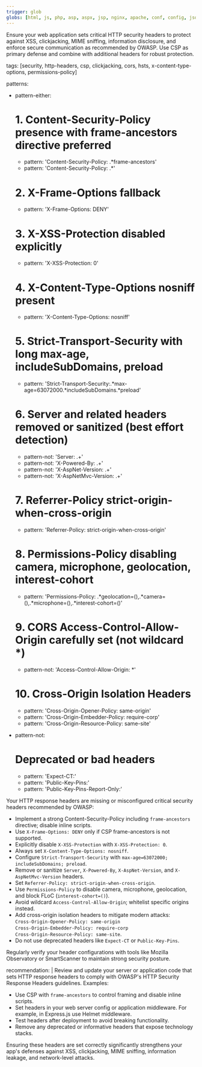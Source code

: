 ```yaml
---
trigger: glob
globs: [html, js, php, asp, aspx, jsp, nginx, apache, conf, config, json, yml, yaml]
---
```


Ensure your web application sets critical HTTP security headers to protect against XSS, clickjacking, MIME sniffing, information disclosure,
and enforce secure communication as recommended by OWASP. Use CSP as primary defense and combine with additional headers for robust protection.

tags: [security, http-headers, csp, clickjacking, cors, hsts, x-content-type-options, permissions-policy]

patterns:
  - pattern-either:
      # 1. Content-Security-Policy presence with frame-ancestors directive preferred
      - pattern: 'Content-Security-Policy: .*frame-ancestors'
      - pattern: 'Content-Security-Policy: .*'
      # 2. X-Frame-Options fallback
      - pattern: 'X-Frame-Options: DENY'
      # 3. X-XSS-Protection disabled explicitly
      - pattern: 'X-XSS-Protection: 0'
      # 4. X-Content-Type-Options nosniff present
      - pattern: 'X-Content-Type-Options: nosniff'
      # 5. Strict-Transport-Security with long max-age, includeSubDomains, preload
      - pattern: 'Strict-Transport-Security:.*max-age=63072000.*includeSubDomains.*preload'
      # 6. Server and related headers removed or sanitized (best effort detection)
      - pattern-not: 'Server: .+'
      - pattern-not: 'X-Powered-By: .+'
      - pattern-not: 'X-AspNet-Version: .+'
      - pattern-not: 'X-AspNetMvc-Version: .+'
      # 7. Referrer-Policy strict-origin-when-cross-origin
      - pattern: 'Referrer-Policy: strict-origin-when-cross-origin'
      # 8. Permissions-Policy disabling camera, microphone, geolocation, interest-cohort
      - pattern: 'Permissions-Policy: .*geolocation=\(\),.*camera=\(\),.*microphone=\(\),.*interest-cohort=\(\)'
      # 9. CORS Access-Control-Allow-Origin carefully set (not wildcard *)
      - pattern-not: 'Access-Control-Allow-Origin: \*'
      # 10. Cross-Origin Isolation Headers
      - pattern: 'Cross-Origin-Opener-Policy: same-origin'
      - pattern: 'Cross-Origin-Embedder-Policy: require-corp'
      - pattern: 'Cross-Origin-Resource-Policy: same-site'

  - pattern-not:
      # Deprecated or bad headers
      - pattern: 'Expect-CT:'
      - pattern: 'Public-Key-Pins:'
      - pattern: 'Public-Key-Pins-Report-Only:'

  Your HTTP response headers are missing or misconfigured critical security headers recommended by OWASP:

  - Implement a strong Content-Security-Policy including `frame-ancestors` directive; disable inline scripts.
  - Use `X-Frame-Options: DENY` only if CSP frame-ancestors is not supported.
  - Explicitly disable `X-XSS-Protection` with `X-XSS-Protection: 0`.
  - Always set `X-Content-Type-Options: nosniff`.
  - Configure `Strict-Transport-Security` with `max-age=63072000; includeSubDomains; preload`.
  - Remove or sanitize `Server`, `X-Powered-By`, `X-AspNet-Version`, and `X-AspNetMvc-Version` headers.
  - Set `Referrer-Policy: strict-origin-when-cross-origin`.
  - Use `Permissions-Policy` to disable camera, microphone, geolocation, and block FLoC (`interest-cohort=()`).
  - Avoid wildcard `Access-Control-Allow-Origin`; whitelist specific origins instead.
  - Add cross-origin isolation headers to mitigate modern attacks:  
    `Cross-Origin-Opener-Policy: same-origin`  
    `Cross-Origin-Embedder-Policy: require-corp`  
    `Cross-Origin-Resource-Policy: same-site`.
  - Do not use deprecated headers like `Expect-CT` or `Public-Key-Pins`.

  Regularly verify your header configurations with tools like Mozilla Observatory or SmartScanner to maintain strong security posture.

recommendation: |
  Review and update your server or application code that sets HTTP response headers to comply with OWASP's HTTP Security Response Headers guidelines. Examples:

  - Use CSP with `frame-ancestors` to control framing and disable inline scripts.
  - Set headers in your web server config or application middleware. For example, in Express.js use Helmet middleware.
  - Test headers after deployment to avoid breaking functionality.
  - Remove any deprecated or informative headers that expose technology stacks.

  Ensuring these headers are set correctly significantly strengthens your app's defenses against XSS, clickjacking, MIME sniffing, information leakage, and network-level attacks.
